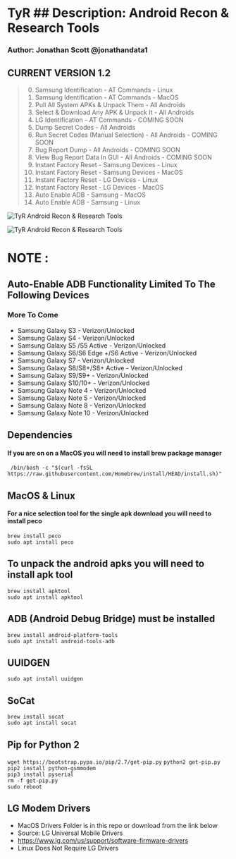 
  
    
# TyR ## Description: Android Recon & Research Tools    
 ### Author: Jonathan Scott @jonathandata1    
 ## CURRENT VERSION 1.2

> 0. Samsung Identification - AT Commands - Linux  
> 1. Samsung Identification - AT Commands - MacOS  
> 2. Pull All System APKs & Unpack Them - All Androids  
> 3. Select & Download Any APK & Unpack It - All Androids  
> 4. LG Identification - AT Commands - COMING SOON  
> 5. Dump Secret Codes - All Androids  
> 6. Run Secret Codes (Manual Selection) - All Androids - COMING SOON  
> 7. Bug Report Dump - All Androids - COMING SOON  
> 8. View Bug Report Data In GUI - All Androids - COMING SOON  
> 9. Instant Factory Reset - Samsung Devices - Linux  
> 10. Instant Factory Reset - Samsung Devices - MacOS  
> 11. Instant Factory Reset - LG Devices - Linux  
> 12. Instant Factory Reset - LG Devices - MacOS  
> 13. Auto Enable ADB - Samsung - MacOS  
> 14. Auto Enable ADB - Samsung - Linux
    
![TyR Android Recon & Research Tools](https://i.postimg.cc/Ls7D9tGf/Untitled-design-Max-Quality-2021-11-30-T192018-583.jpg)    
    
![TyR Android Recon & Research Tools](https://i.postimg.cc/N0PJyq2K/Samsung-Device-ID-AT-Commands.gif)    
  
# NOTE :  
## Auto-Enable ADB Functionality Limited To The Following Devices  
### More To Come  
  
- Samsung Galaxy S3 - Verizon/Unlocked  
- Samsung Galaxy S4 - Verizon/Unlocked  
- Samsung Galaxy S5 /S5 Active - Verizon/Unlocked  
- Samsung Galaxy S6/S6 Edge +/S6 Active - Verizon/Unlocked  
- Samsung Galaxy S7 - Verizon/Unlocked  
- Samsung Galaxy S8/S8+/S8+ Active - Verizon/Unlocked  
- Samsung Galaxy S9/S9+ - Verizon/Unlocked  
- Samsung Galaxy S10/10+ - Verizon/Unlocked  
- Samsung Galaxy Note 4 - Verizon/Unlocked  
- Samsung Galaxy Note 5 - Verizon/Unlocked  
- Samsung Galaxy Note 8 - Verizon/Unlocked  
- Samsung Galaxy Note 10 - Verizon/Unlocked  
  
    
## Dependencies    
  ####  If you are on on a MacOS you will need to install brew package manager    
 ``` /bin/bash -c "$(curl -fsSL https://raw.githubusercontent.com/Homebrew/install/HEAD/install.sh)"```    
    
 ## MacOS & Linux    
####  For a nice selection tool for the single apk download you will need to install peco   
  ``` brew install peco ```      
 ``` sudo apt install peco  ```    
 ## To unpack the android apks you will need to install apk tool    
    
 ``` brew install apktool ```    
 ``` sudo apt install apktool ```    
 ##  ADB (Android Debug Bridge) must be installed   
       
 ``` brew install android-platform-tools ```       
 ``` sudo apt install android-tools-adb ```    
 ##  UUIDGEN  
  ``` sudo apt install uuidgen ```   
## SoCat  
  
  ``` brew install socat ```    
``` sudo apt install socat ```   
  
## Pip for Python 2  
  `wget https://bootstrap.pypa.io/pip/2.7/get-pip.py` `python2 get-pip.py`  
`pip2 install python-gsmmodem`  
`pip3 install pyserial`  
`rm -f get-pip.py`  
`sudo reboot`  
  
## LG Modem Drivers  
- MacOS Drivers Folder is in this repo or download from the link below  
- Source: LG Universal Mobile Drivers  
- https://www.lg.com/us/support/software-firmware-drivers  
- Linux Does Not Require LG Drivers